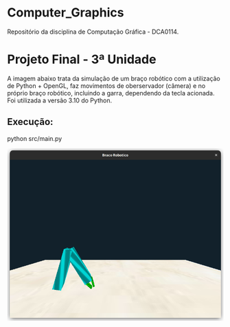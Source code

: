 # Computer_Graphics
Repositório da disciplina de Computação Gráfica - DCA0114.

<h1>Projeto Final - 3ª Unidade</h1>

<p>A imagem abaixo trata da simulação de um braço robótico com a utilização de Python + OpenGL, faz movimentos de oberservador (câmera) e no próprio braço robótico, incluindo a garra, dependendo da tecla acionada. Foi utilizada a versão 3.10 do Python.</p>

<h2>Execução:</h2>

<p>python src/main.py</p>

<p></p>

<p style="align-center; max-width=100%;">
<img src="https://github.com/tiagosouzatfs/Computer_Graphics/blob/main/projeto_final_computacao_grafica_ufrn-main/images/braco_robotico.png">
</p>
